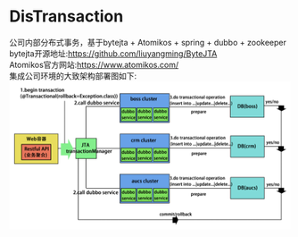 # DisTransaction
公司内部分布式事务，基于bytejta + Atomikos + spring + dubbo + zookeeper  
bytejta开源地址:https://github.com/liuyangming/ByteJTA  
Atomikos官方网站:https://www.atomikos.com/  
集成公司环境的大致架构部署图如下:  
![Alt text](/struct.jpg)
